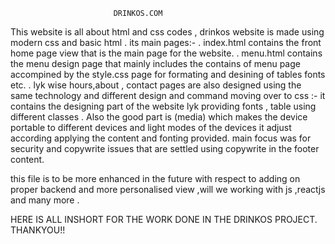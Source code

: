                            DRINKOS.COM
  This website is all about html and css codes , drinkos website is made using modern css and basic html .
its main pages:-
. index.html contains the front home page view that is the main page for the website.
. menu.html contains the menu design page that mainly includes the contains of menu page accompined by the style.css page for formating and desining of tables fonts etc.
. lyk wise hours,about , contact pages are also designed using the same technology and different design and command 
moving over to css :-
it contains the designing part of the website lyk providing fonts , table using different classes .
Also the good part is (media) which makes the device portable to different devices and light modes of the devices it adjust according applying the content and fonting provided.
main focus was for security and copywrite issues that are settled using copywrite in the footer content.

this file is to be more enhanced in the future with respect to adding on proper backend and more personalised view ,will we working with js ,reactjs and many more .

HERE IS ALL INSHORT FOR THE WORK DONE IN THE DRINKOS PROJECT.
                 THANKYOU!!
